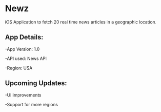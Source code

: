 # Newz  

iOS Application to fetch 20 real time news articles in a geographic location.

## App Details:

-App Version: 1.0

-API used: News API

-Region: USA

## Upcoming Updates:

-UI improvements

-Support for more regions
